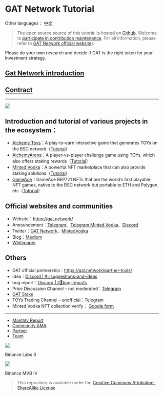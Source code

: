 # GAT Network **Tutorial**

Other languages： [中文](README_CN.md)

> The open source source of this tutorial is hosted on [Github](https://github.com/GAT-Network/Tutorial). Welcome to [participate in contribution maintenance](doc/contribute.md).
> For all information, please refer to [GAT Network official website](https://gat.network/)).

Please do your own research and decide if GAT is the right token for your investment strategy.

## [Gat Network introduction](doc/gat-network.md)

## [Contract](doc/contract.md)

---

![](https://gat.network/wp-content/uploads/2022/01/gat-ecosystem-800x750.png)

## Introduction and tutorial of various projects in the ecosystem：

* [Alchemy Toys](doc/alchemytoys.md)：A play-to-earn interactive game that generates TOYs on the BSC
  network（[Tutorial](doc/alchemytoys-tutorial.md)）
* [AlchemyArena](doc/alchemyarena.md)：A player-vs-player challenge game using TOYs, which also
  offers staking rewards（[Tutorial](doc/alchemyarena-tutorial.md)）
* [Minted Vodka](doc/mintedvodka.md)：A powerful NFT marketplace that can also provide staking
  solutions（[Tutorial](doc/mintedvodka-tutorial.md)）
* [GameAce](doc/gameace.md)：GameAce BEP721 NFTs that are the world’s first playable NFT games,
  native to the BSC network but portable to ETH and Polygon, etc（[Tutorial](doc/gameace-tutorial.md)）

## Official websites and communities

* Website：https://gat.network/
* Announcement：[Telegram](https://t.me/gat_news)、[Telegram Minted Vodka](https://t.me/mintedvodka)、[Discord](https://discord.gg/7uXjSZpNZH)
* Twitter：[GAT Network](https://twitter.com/gat_network)、[MintedVodka](https://twitter.com/MintedVodka)
* Blog：[Medium](https://medium.com/gat-network)
* [Whitepaper](https://gat.network/wp-content/uploads/2021/11/litepaper.pdf)

## Others

* GAT official partnership：https://gat.network/partner-tools/
* Idea：[Discord | #💡suggestions-and-ideas](https://discord.gg/7uXjSZpNZH)
* bug report：[Discord | #🐛bug-reports](https://discord.gg/dyjRyrbnar)
* Price Discussion Channel – not moderated：[Telegram](https://t.me/GATprice)
* [GAT Stake](doc/stake.md)
* TOYs Trading Channel – unofficial：[Telegram](https://t.me/alchemynfttoysoffering)
* Minted Vodka NFT collection verify： [Google form](https://forms.gle/YynkG1YyUhmVFDCL7)

---

* [Monthly Report](doc/month-report.md)
* [Community AMA](doc/community-hours.md)
* [Partner](doc/partner.md)
* [Team](doc/team.md)

[![](https://gat.network/wp-content/uploads/2022/01/binance-incubation-1.jpeg)](https://www.binance.com/en/blog/ecosystem/binance-labs-launches-season-3-of-incubation-program-421499824684903042)

Binance Labs 3

[![](https://gat.network/wp-content/uploads/2022/03/gatmvb_IV-1.png)](https://www.bnbchain.world/en/blog/mvb-iv-metafi-smarter-defi-for-the-web3-universe/)

Binance MVB IV

> This repository is available under the [Creative Commons Attribution-ShareAlike License](https://creativecommons.org/licenses/by-sa/3.0/)
